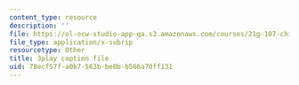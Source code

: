 ```yaml
---
content_type: resource
description: ''
file: https://ol-ocw-studio-app-qa.s3.amazonaws.com/courses/21g-107-chinese-i-streamlined-fall-2014/78ecf57fa0b7563bbe0bb566a70ff131_9RZa3zBruVA.vtt
file_type: application/x-subrip
resourcetype: Other
title: 3play caption file
uid: 78ecf57f-a0b7-563b-be0b-b566a70ff131
---
```

